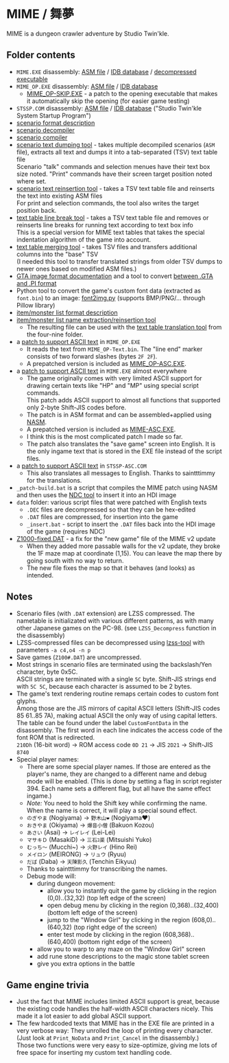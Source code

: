 # MIME / 舞夢

MIME is a dungeon crawler adventure by Studio Twin'kle.

## Folder contents

- `MIME.EXE` disassembly: [ASM file](MIME.asm) / [IDB database](MIME.idb) / [decompressed executable](MIME.EXE)
- `MIME_OP.EXE` disassembly: [ASM file](MIME_OP.asm) / [IDB database](MIME_OP.idb)
  - [MIME\_OP-SKIP.EXE](MIME_OP-SKIP.EXE) - a patch to the opening executable that makes it automatically skip the opening (for easier game testing)
- `STSSP.COM` disassembly: [ASM file](STSSP.asm) / [IDB database](STSSP.idb) ("Studio Twin'kle System Startup Program")
- [scenario format description](SceneFormat.txt)
- [scenario decompiler](ScenarioDecompile.py)
- [scenario compiler](ScenarioCompile.py)
- [scenario text dumping tool](ScenarioTsvDump.py) - takes multiple decompiled scenarios (`ASM` file), extracts all text and dumps it into a tab-separated (TSV) text table file  
  Scenario "talk" commands and selection menues have their text box size noted.
  "Print" commands have their screen target position noted where set.
- [scenario text reinsertion tool](ScenarioTsvReinsert.py) - takes a TSV text table file and reinserts the text into existing ASM files  
  For print and selection commands, the tool also writes the target position back.
- [text table line break tool](tsvLineBreak.py) - takes a TSV text table file and removes or reinserts line breaks for running text according to text box info  
  This is a special version for MIME text tables that takes the special indentation algorithm of the game into account.
- [text table merging tool](tsvMerge.py) - takes TSV files and transfers additional columns into the "base" TSV  
  (I needed this tool to transfer translated strings from older TSV dumps to newer ones based on modified ASM files.)
- [GTA image format documentation](GTAFormat.txt) and a tool to convert [between .GTA and .PI format](gta-tool.py)
- Python tool to convert the game's custom font data (extracted as `font.bin`) to an image: [font2img.py](font2img.py) (supports BMP/PNG/... through Pillow library)
- [item/monster list format description](MiscFormats.txt)
- [item/monster list name extraction/reinsertion tool](list-tsv.py)
  - The resulting file can be used with the [text table translation tool](../four-nine_system98/tsvTranslate.py) from the four-nine folder.
- a [patch to support ASCII text](MIME_OP-ASC.asm) in `MIME_OP.EXE`
  - It reads the text from `MIME_OP-Text.bin`. The "line end" marker consists of two forward slashes (bytes `2F 2F`).
  - A prepatched version is included as [MIME_OP-ASC.EXE](MIME_OP-ASC.EXE).
- a [patch to support ASCII text](MIME-ASC.asm) in `MIME.EXE` almost everywhere
  - The game originally comes with very limited ASCII support for drawing certain texts like "HP" and "MP" using special script commands.  
    This patch adds ASCII support to almost all functions that supported only 2-byte Shift-JIS codes before.
  - The patch is in ASM format and can be assembled+applied using [NASM](https://www.nasm.us/).
  - A prepatched version is included as [MIME-ASC.EXE](MIME-ASC.EXE).
  - I think this is the most complicated patch I made so far.
  - The patch also translates the "save game" screen into English. It is the only ingame text that is stored in the EXE file instead of the script files.
- a [patch to support ASCII text](STSSP-ASC.asm) in `STSSP-ASC.COM`
  - This also translates all messages to English. Thanks to saintttimmy for the translations.
- `_patch-build.bat` is a script that compiles the MIME patch using NASM and then uses the [NDC tool](https://euee.web.fc2.com/tool/nd.html#ndc) to insert it into an HDI image
- `data` folder: various script files that were patched with English texts
  - `.DEC` files are decompressed so that they can be hex-edited
  - `.DAT` files are compressed, for insertion into the game
  - `_insert.bat` - script to insert the `.DAT` files back into the HDI image of the game (requires NDC)
- [Z1000-fixed.DAT](Z1000-fixed.DAT) - a fix for the "new game" file of the MIME v2 update
  - When they added more passable walls for the v2 update, they broke the 1F maze map at coordinate (1,15). You can leave the map there by going south with no way to return.
  - The new file fixes the map so that it behaves (and looks) as intended.

## Notes

- Scenario files (with `.DAT` extension) are LZSS compressed.
  The nametable is initializated with various different patterns, as with many other Japanese games on the PC-98. (see `LZSS_Decompress` function in the disassembly)
- LZSS-compressed files can be decompressed using [lzss-tool](https://github.com/ValleyBell/ExtractorsDecoders/blob/master/lzss-tool.c) with parameters `-a c4,o4 -n p`
- Save games (`Z100#.DAT`) are uncompressed.
- Most strings in scenario files are terminated using the backslash/Yen character, byte 0x5C.  
  ASCII strings are terminated with a single `5C` byte.
  Shift-JIS strings end with `5C 5C`, because each character is assumed to be 2 bytes.
- The game's text rendering routine remaps certain codes to custom font glyphs.  
  Among those are the JIS mirrors of capital ASCII letters (Shift-JIS codes 85 61..85 7A), making actual ASCII the only way of using capital letters.  
  The table can be found under the label `CustomFontData` in the disassembly. The first word in each line indicates the access code of the font ROM that is redirected.  
  `210Dh` (16-bit word) → ROM access code `0D 21` → JIS `2D21` → Shift-JIS `8740`
- Special player names:
  - There are some special player names. If those are entered as the player's name, they are changed to a different name and debug mode will be enabled. (This is done by setting a flag in script register 394. Each name sets a different flag, but all have the same effect ingame.)
  - *Note:* You need to hold the Shift key while confirming the name. When the name is correct, it will play a special sound effect.
  - `のぎやま` (Nogiyama) → `野木山❤` (Nogiyama❤)
  - `おきやま` (Okiyama) → `爆音小僧` (Bakuon Kozou)
  - `あさい` (Asai) → `レイレイ` (Lei-Lei)
  - `マサキＤ` (MasakiD) → `三石ﾕ渠` (Mitsuishi Yuko)
  - `むっち～` (Mucchi~) → `火野レイ` (Hino Rei)
  - `メイロン` (MEIRONG) → `リュウ` (Ryuu)
  - `だば` (Daba) → `天陳影久` (Tenchin Eikyuu)
  - Thanks to saintttimmy for transcribing the names.
  - Debug mode will:
    - during dungeon movement:
      - allow you to instantly quit the game by clicking in the region (0,0)..(32,32) (top left edge of the screen)
      - open debug menu by clicking in the region (0,368)..(32,400) (bottom left edge of the screen)
      - jump to the "Window Girl" by clicking in the region (608,0)..(640,32) (top right edge of the screen)
      - enter test mode by clicking in the region (608,368)..(640,400) (bottom right edge of the screen)
    - allow you to warp to any maze on the "Window Girl" screen
    - add rune stone descriptions to the magic stone tablet screen
    - give you extra options in the battle

## Game engine trivia

- Just the fact that MIME includes limited ASCII support is great, because the existing code handles the half-width ASCII characters nicely.
  This made it a lot easier to add global ASCII support.
- The few hardcoded texts that MIME has in the EXE file are printed in a very verbose way:
  They unrolled the loop of printing every character. (Just look at `Print_NoData` and `Print_Cancel` in the disassembly.)  
  Those two functions were very easy to size-optimize, giving me lots of free space for inserting my custom text handling code.
